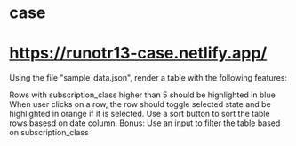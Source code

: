# case
# https://runotr13-case.netlify.app/

Using the file "sample_data.json", render a table with the following features:

Rows with subscription_class higher than 5 should be highlighted in blue
When user clicks on a row, the row should toggle selected state and be highlighted in orange if it is selected.
Use a sort button to sort the table rows basesd on date column.
Bonus: Use an input to filter the table based on subscription_class
